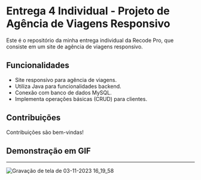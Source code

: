 # Entrega 4 Individual - Projeto de Agência de Viagens Responsivo

Este é o repositório da minha entrega individual da Recode Pro, que consiste em um site de agência de viagens responsivo.

## Funcionalidades

- Site responsivo para agência de viagens.
- Utiliza Java para funcionalidades backend.
- Conexão com banco de dados MySQL.
- Implementa operações básicas (CRUD) para clientes.

## Contribuições

Contribuições são bem-vindas!

## Demonstração em GIF
---

![Gravação de tela de 03-11-2023 16_19_58](https://github.com/joaofilhox/entrega4RecodePro/assets/117484929/fc7ef452-a58b-45b6-9f25-15da718f2fe5)

